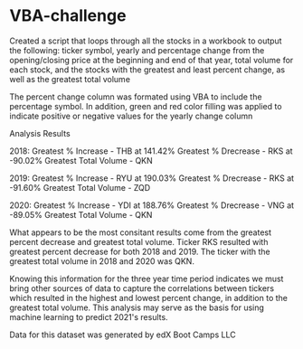 # VBA-challenge

Created a script that loops through all the stocks in a workbook to output the following:
ticker symbol, 
yearly and percentage change from the opening/closing price at the beginning and end of that year,
total volume for each stock, and
the stocks with the greatest and least percent change, as well as the greatest total volume

The percent change column was formated using VBA to include the percentage symbol.
In addition, green and red color filling was applied to indicate positive or negative values for the yearly change column

Analysis Results

2018:
  Greatest % Increase - THB at 141.42%
  Greatest % Drecrease - RKS at -90.02%
  Greatest Total Volume - QKN 

2019:
  Greatest % Increase - RYU at 190.03%
  Greatest % Drecrease - RKS at -91.60%
  Greatest Total Volume - ZQD
  
2020:
  Greatest % Increase - YDI at 188.76%
  Greatest % Drecrease - VNG at -89.05%
  Greatest Total Volume - QKN

What appears to be the most consitant results come from the greatest percent decrease and greatest total volume. Ticker RKS resulted with greatest percent decrease for both 2018 and 2019. The ticker with the greatest total volume in 2018 and 2020 was QKN. 

Knowing this information for the three year time period indicates we must bring other sources of data to capture the correlations between tickers which resulted in the highest and lowest percent change, in addition to the greatest total volume. This analysis may serve as the basis for using machine learning to predict 2021's results.

Data for this dataset was generated by edX Boot Camps LLC
